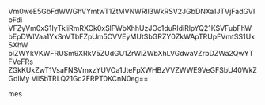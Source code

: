 Vm0weE5GbFdWWGhVYmtwT1ZtMVNWRll3WkRSV2JGbDNXa1JTVjFadGVIbFdi
VFZyVm0xS1IyTkliRmRXCk0xSlFWbXhhUzJOc1duRldiRlpYQ21KSVFubFhW
bEpDWlVaa1YxSnVTbFZpUm5CVVEyMUtSbGRZY0ZkWApTRUpFVmtSS1UxSXhW
blZWYkVKWFRUSm9XRkV5ZUdGU1ZrWlZWbXhLVGdwaVZrbDZWa2QwYTFVeFRs
ZGkKUkZwT1VsaFNSVmxzYUVOa1JteFpXWHBzVVZWWE9VeGFSbU40WkZGdlMy
VllSbTRLQ21Gc2FRPT0KCnN0eg==

mes